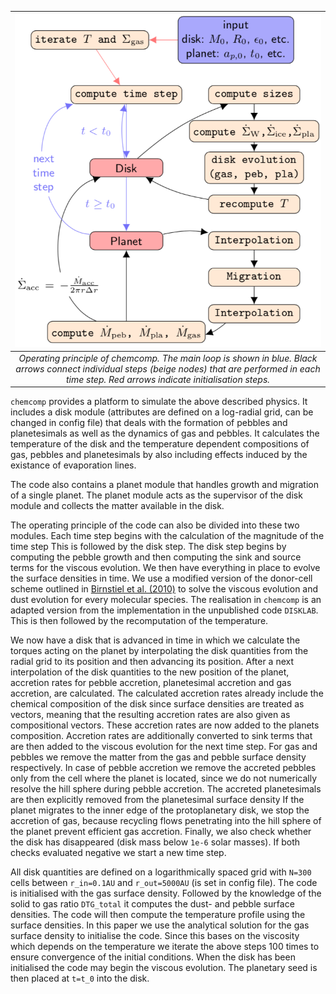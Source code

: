 | ![Operating Principle](images/operating_principle.png) | 
|:--:| 
| *Operating principle of chemcomp. The main loop is shown in blue. Black arrows connect individual steps (beige nodes) that are performed in each time step. Red arrows indicate initialisation steps.* |

 `chemcomp` provides a platform to simulate the above described physics. It includes a disk module (attributes are defined on a log-radial grid, can be changed in config file) that deals with the formation of pebbles and planetesimals as well as the dynamics of gas and pebbles. It calculates the temperature of the disk and the temperature dependent compositions of gas, pebbles and planetesimals by also including effects induced by the existance of evaporation lines.

The code also contains a planet module that handles growth and migration of a single planet. The planet module acts as the supervisor of the disk module and collects the matter available in the disk. 

The operating principle of the code can also be divided into these two modules. Each time step begins with the calculation of the magnitude of the time step This is followed by the disk step. The disk step begins by computing the pebble growth and then computing the sink and source terms for the viscous evolution. We then have everything in place to evolve the surface densities in time. We use a modified version of the donor-cell scheme outlined in [Birnstiel et al. (2010)](https://ui.adsabs.harvard.edu/abs/2010A%26A...513A..79B/abstract) to solve the viscous evolution and dust evolution for every molecular species. The realisation in `chemcomp` is an adapted version from the implementation in the unpublished code `DISKLAB`. This is then followed by the recomputation of the temperature.

We now have a disk that is advanced in time in which we calculate the torques acting on the planet by interpolating the disk quantities from the radial grid to its position and then advancing its position. After a next interpolation of the disk quantities to the new position of the planet, accretion rates for pebble accretion, planetesimal accretion and gas accretion, are calculated. The calculated accretion rates already include the chemical composition of the disk since surface densities are treated as vectors, meaning that the resulting accretion rates are also given as compositional vectors. These accretion rates are now added to the planets composition.
Accretion rates are additionally converted to sink terms that are then added to the viscous evolution for the next time step. For gas and pebbles we remove the matter from the gas and pebble surface density respectively. In case of pebble accretion we remove the accreted pebbles only from the cell where the planet is located, since we do not numerically resolve the hill sphere during pebble accretion. The accreted planetesimals are then explicitly removed from the planetesimal surface density
If the planet migrates to the inner edge of the protoplanetary disk, we stop the accretion of gas, because recycling flows penetrating into the hill sphere of the planet prevent efficient gas accretion. Finally, we also check whether the disk has disappeared (disk mass below `1e-6` solar masses). If both checks evaluated negative we start a new time step.

All disk quantities are defined on a logarithmically spaced grid with `N=300` cells between `r_in=0.1AU` and `r_out=5000AU` (is set in config file). The code is initialised with the gas surface density. Followed by the knowledge of the solid to gas ratio `DTG_total` it computes the dust- and pebble surface densities. The code will then compute the temperature profile using the surface densities. In this paper we use the analytical solution for the gas surface density to initialise the code. Since this bases on the viscosity which depends on the temperature we iterate the above steps 100 times to ensure convergence of the initial conditions.
When the disk has been initialised the code may begin the viscous evolution. The planetary seed is then placed at `t=t_0` into the disk.
